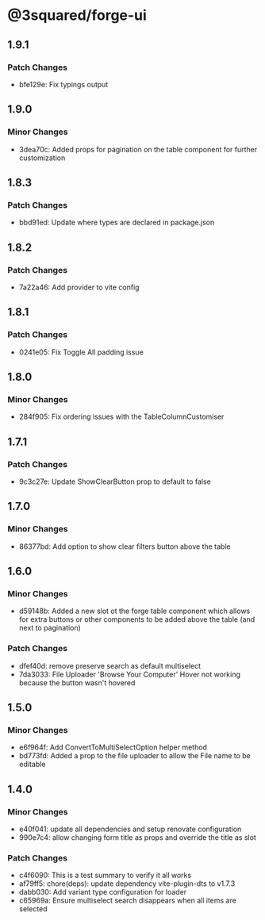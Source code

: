# @3squared/forge-ui

## 1.9.1

### Patch Changes

- bfe129e: Fix typings output

## 1.9.0

### Minor Changes

- 3dea70c: Added props for pagination on the table component for further customization

## 1.8.3

### Patch Changes

- bbd91ed: Update where types are declared in package.json

## 1.8.2

### Patch Changes

- 7a22a46: Add provider to vite config

## 1.8.1

### Patch Changes

- 0241e05: Fix Toggle All padding issue

## 1.8.0

### Minor Changes

- 284f905: Fix ordering issues with the TableColumnCustomiser

## 1.7.1

### Patch Changes

- 9c3c27e: Update ShowClearButton prop to default to false

## 1.7.0

### Minor Changes

- 86377bd: Add option to show clear filters button above the table

## 1.6.0

### Minor Changes

- d59148b: Added a new slot ot the forge table component which allows for extra buttons or other components to be added above the table (and next to pagination)

### Patch Changes

- dfef40d: remove preserve search as default multiselect
- 7da3033: File Uploader 'Browse Your Computer' Hover not working because the button wasn't hovered

## 1.5.0

### Minor Changes

- e6f964f: Add ConvertToMultiSelectOption helper method
- bd773fd: Added a prop to the file uploader to allow the File name to be editable

## 1.4.0

### Minor Changes

- e40f041: update all dependencies and setup renovate configuration
- 990e7c4: allow changing form title as props and override the title as slot

### Patch Changes

- c4f6090: This is a test summary to verify it all works
- af79ff5: chore(deps): update dependency vite-plugin-dts to v1.7.3
- dabb030: Add variant type configuration for loader
- c65969a: Ensure multiselect search disappears when all items are selected
